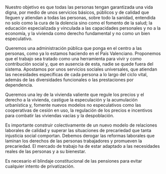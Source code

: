 Nuestro objetivo es que todas las personas tengan garantizada una vida digna, por medio de unos servicios básicos, públicos y de calidad que lleguen y atiendan a todas las personas, sobre todo la sanidad, entendida no solo como la cura de la dolencia sino como el fomento de la salud; la educación especializada y vinculada a las capacidades personales y no a la economía, y la vivienda como derecho fundamental y no como un bien especulativo. 

Queremos una administración pública que ponga en el centro a las personas, como ya lo estamos haciendo en el País Valenciano. Proponemos que el trabajo sea tratado como una herramienta para vivir y como contribución social y, que en ausencia de esta, nadie se quede fuera del sistema. Apostamos por unos servicios sociales universales, que atiendan las necesidades específicas de cada persona a lo largo del ciclo vital, además de las diversidades funcionales o las prestaciones por dependencia.

Queremos una ley de la vivienda valiente que regule los precios y el derecho a la vivienda, castigue la especulación y la acumulación urbanística y, fomente nuevos modelos no especulativos como las cooperativas de cesión en uso, la regulación de los precios e incentivos para combatir las viviendas vacías y la despoblación.

Es importante construir colectivamente de un nuevo modelo de relaciones laborales de calidad y superar las situaciones de precariedad que tanta injusticia social comportan. Debemos derogar las reformas laborales que laminan los derechos de las personas trabajadores y promueven la precariedad. El mercado de trabajo ha de estar adaptado a las necesidades reales de las personas y a su bienestar.

Es necesario el blindaje constitucional de las pensiones para evitar cualquier intento de privatización.
